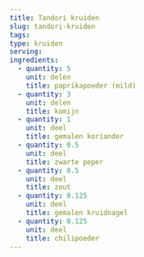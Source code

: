 ```yaml
---
title: Tandori kruiden
slug: tandori-kruiden
tags: 
type: kruiden
serving: 
ingredients:
  - quantity: 5
    unit: delen
    title: paprikapoeder (mild)
  - quantity: 3
    unit: delen
    title: komijn
  - quantity: 1  
    unit: deel
    title: gemalen koriander
  - quantity: 0.5
    unit: deel
    title: zwarte peper
  - quantity: 0.5
    unit: deel
    title: zout
  - quantity: 0.125
    unit: deel
    title: gemalen kruidnagel
  - quantity: 0.125 
    unit: deel
    title: chilipoeder
---
```


